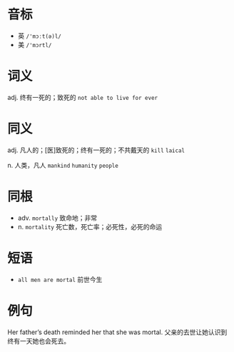 # 音标

- 英 `/'mɔːt(ə)l/`
- 美 `/'mɔrtl/`

# 词义

adj. 终有一死的；致死的
`not able to live for ever`

# 同义

adj. 凡人的；[医]致死的；终有一死的；不共戴天的
`kill` `laical`

n. 人类，凡人
`mankind` `humanity` `people`

# 同根

- adv. `mortally` 致命地；非常
- n. `mortality` 死亡数，死亡率；必死性，必死的命运

# 短语

- `all men are mortal` 前世今生

# 例句

Her father’s death reminded her that she was mortal.
父亲的去世让她认识到终有一天她也会死去。


